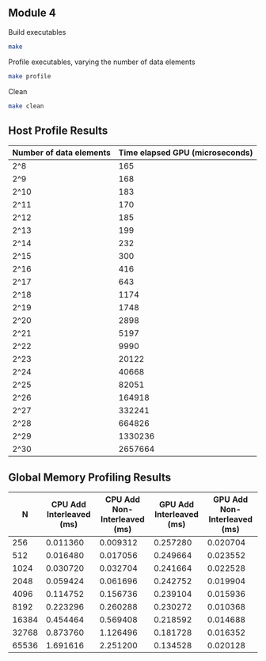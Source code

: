 ## Module 4

Build executables
```bash
make
```

Profile executables, varying the number of data elements
```bash
make profile
```

Clean
```bash
make clean
```

## Host Profile Results

| Number of data elements | Time elapsed GPU (microseconds) |
|-------------------------------|---------------------------------|
| 2^8                           | 165                             |
| 2^9                           | 168                             |
| 2^10                          | 183                             |
| 2^11                          | 170                             |
| 2^12                          | 185                             |
| 2^13                          | 199                             |
| 2^14                          | 232                             |
| 2^15                          | 300                             |
| 2^16                          | 416                             |
| 2^17                          | 643                             |
| 2^18                          | 1174                            |
| 2^19                          | 1748                            |
| 2^20                          | 2898                            |
| 2^21                          | 5197                            |
| 2^22                          | 9990                            |
| 2^23                          | 20122                           |
| 2^24                          | 40668                           |
| 2^25                          | 82051                           |
| 2^26                          | 164918                          |
| 2^27                          | 332241                          |
| 2^28                          | 664826                          |
| 2^29                          | 1330236                         |
| 2^30                          | 2657664                         |


## Global Memory Profiling Results

| N      | CPU Add Interleaved (ms) | CPU Add Non-Interleaved (ms) | GPU Add Interleaved (ms) | GPU Add Non-Interleaved (ms) |
|--------|--------------------------|------------------------------|--------------------------|------------------------------|
| 256    | 0.011360                 | 0.009312                     | 0.257280                 | 0.020704                     |
| 512    | 0.016480                 | 0.017056                     | 0.249664                 | 0.023552                     |
| 1024   | 0.030720                 | 0.032704                     | 0.241664                 | 0.022528                     |
| 2048   | 0.059424                 | 0.061696                     | 0.242752                 | 0.019904                     |
| 4096   | 0.114752                 | 0.156736                     | 0.239104                 | 0.015936                     |
| 8192   | 0.223296                 | 0.260288                     | 0.230272                 | 0.010368                     |
| 16384  | 0.454464                 | 0.569408                     | 0.218592                 | 0.014688                     |
| 32768  | 0.873760                 | 1.126496                     | 0.181728                 | 0.016352                     |
| 65536  | 1.691616                 | 2.251200                     | 0.134528                 | 0.020128                     |

